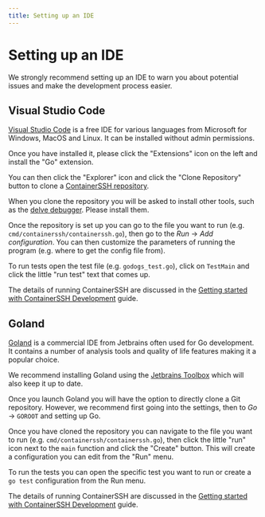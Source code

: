 ```yaml
---
title: Setting up an IDE
---
```


<h1>Setting up an IDE</h1>

We strongly recommend setting up an IDE to warn you about potential issues and make the development process easier.

## Visual Studio Code

[Visual Studio Code](https://code.visualstudio.com/) is a free IDE for various languages from Microsoft for Windows, MacOS and Linux. It can be installed without admin permissions.

Once you have installed it, please click the "Extensions" icon on the left and install the "Go" extension.

You can then click the "Explorer" icon and click the "Clone Repository" button to clone a [ContainerSSH repository](https://github.com/containerssh).

When you clone the repository you will be asked to install other tools, such as the [delve debugger](https://github.com/go-delve/delve). Please install them.

Once the repository is set up you can go to the file you want to run (e.g. `cmd/containerssh/containerssh.go`), then go to the *Run* &rarr; *Add configuration*. You can then customize the parameters of running the program (e.g. where to get the config file from).

To run tests open the test file (e.g. `godogs_test.go`), click on `TestMain` and click the little "run test" text that comes up.

The details of running ContainerSSH are discussed in the [Getting started with ContainerSSH Development](../getting-started.md) guide. 

## Goland

[Goland](https://www.jetbrains.com/go/) is a commercial IDE from Jetbrains often used for Go development. It contains a number of analysis tools and quality of life features making it a popular choice.

We recommend installing Goland using the [Jetbrains Toolbox](https://www.jetbrains.com/toolbox-app/) which will also keep it up to date.

Once you launch Goland you will have the option to directly clone a Git repository. However, we recommend first going into the settings, then to *Go* &rarr; `GOROOT` and setting up Go.

Once you have cloned the repository you can navigate to the file you want to run (e.g. `cmd/containerssh/containerssh.go`), then click the little "run" icon next to the `main` function and click the "Create" button. This will create a configuration you can edit from the "Run" menu.

To run the tests you can open the specific test you want to run or create a `go test` configuration from the Run menu.

The details of running ContainerSSH are discussed in the [Getting started with ContainerSSH Development](../getting-started.md) guide.
